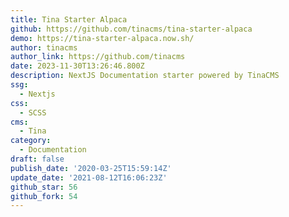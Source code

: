 ```yaml
---
title: Tina Starter Alpaca
github: https://github.com/tinacms/tina-starter-alpaca
demo: https://tina-starter-alpaca.now.sh/
author: tinacms
author_link: https://github.com/tinacms
date: 2023-11-30T13:26:46.800Z
description: NextJS Documentation starter powered by TinaCMS
ssg:
  - Nextjs
css:
  - SCSS
cms:
  - Tina
category:
  - Documentation
draft: false
publish_date: '2020-03-25T15:59:14Z'
update_date: '2021-08-12T16:06:23Z'
github_star: 56
github_fork: 54
---
```

